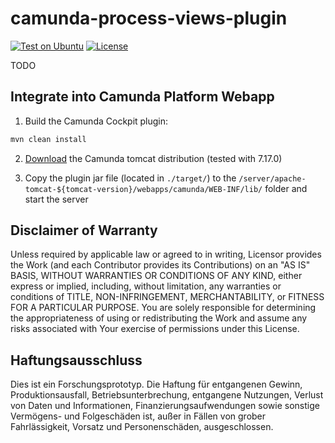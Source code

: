 # camunda-process-views-plugin

[![Test on Ubuntu](https://github.com/UST-QuAntiL/camunda-process-views-plugin/actions/workflows/test.yml/badge.svg)](https://github.com/UST-QuAntiL/camunda-process-views-plugin/actions/workflows/test.yml)
[![License](https://img.shields.io/badge/License-Apache%202.0-blue.svg)](https://opensource.org/licenses/Apache-2.0)

TODO

## Integrate into Camunda Platform Webapp

1. Build the Camunda Cockpit plugin: 
```sh
mvn clean install
```

2. [Download](https://camunda.com/download/) the Camunda tomcat distribution (tested with 7.17.0)

3. Copy the plugin jar file (located in `./target/`) to the `/server/apache-tomcat-${tomcat-version}/webapps/camunda/WEB-INF/lib/` folder and start the server

## Disclaimer of Warranty

Unless required by applicable law or agreed to in writing, Licensor provides the Work (and each Contributor provides its Contributions) on an "AS IS" BASIS, WITHOUT WARRANTIES OR CONDITIONS OF ANY KIND, either express or implied, including, without limitation, any warranties or conditions of TITLE, NON-INFRINGEMENT, MERCHANTABILITY, or FITNESS FOR A PARTICULAR PURPOSE.
You are solely responsible for determining the appropriateness of using or redistributing the Work and assume any risks associated with Your exercise of permissions under this License.

## Haftungsausschluss

Dies ist ein Forschungsprototyp.
Die Haftung für entgangenen Gewinn, Produktionsausfall, Betriebsunterbrechung, entgangene Nutzungen, Verlust von Daten und Informationen, Finanzierungsaufwendungen sowie sonstige Vermögens- und Folgeschäden ist, außer in Fällen von grober Fahrlässigkeit, Vorsatz und Personenschäden, ausgeschlossen.